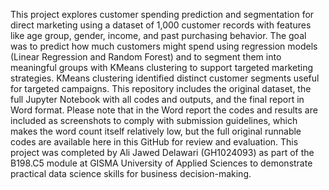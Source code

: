 This project explores customer spending prediction and segmentation for direct marketing using a dataset of 1,000 customer records with features like age group, gender, income, and past purchasing behavior. The goal was to predict how much customers might spend using regression models (Linear Regression and Random Forest) and to segment them into meaningful groups with KMeans clustering to support targeted marketing strategies. KMeans clustering identified distinct customer segments useful for targeted campaigns. This repository includes the original dataset, the full Jupyter Notebook with all codes and outputs, and the final report in Word format. Please note that in the Word report the codes and results are included as screenshots to comply with submission guidelines, which makes the word count itself relatively low, but the full original runnable codes are available here in this GitHub for review and evaluation. This project was completed by Ali Jawed Delawari (GH1024093) as part of the B198.C5 module at GISMA University of Applied Sciences to demonstrate practical data science skills for business decision-making.
